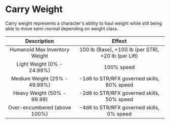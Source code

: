 # Carry Weight

Carry weight represents a character's ability to haul weight while still being able to move semi-normal depending on weight class.

|          Description          |                       Effect                       |
| :---------------------------: | :-------------------------------------------------: |
| Humanoid Max Inventory Weight | 100 lb (Base), +100 lb (per STR), +20 lb (per Lift) |
|  Light Weight (0% - 24.99%)  |                     100% speed                     |
| Medium Weight (25% - 49.99%) |     -1d6 to STR/RFX governed skills, 80% speed     |
|  Heavy Weight (50% - 99.99)  |     -2d6 to STR/RFX governed skills, 50% speed     |
| Over-encumbered (above 100%) |      -4d6 to STR/RFX governed skills, 0% speed      |
